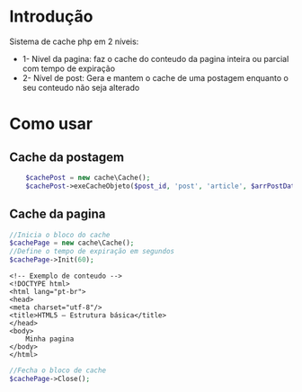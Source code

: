 # Introdução

Sistema de cache php em 2 níveis:
* 1- Nivel da pagina: faz o cache do conteudo da pagina inteira ou parcial com tempo de expiração
* 2- Nível de post: Gera e mantem o cache de uma postagem enquanto o seu conteudo não seja alterado


# Como usar
## Cache da postagem

```php
    $cachePost = new cache\Cache();
    $cachePost->exeCacheObjeto($post_id, 'post', 'article', $arrPostData );
```


## Cache da pagina


```php
//Inicia o bloco do cache
$cachePage = new cache\Cache();
//Define o tempo de expiração em segundos
$cachePage->Init(60);
```
```
<!-- Exemplo de conteudo -->
<!DOCTYPE html>
<html lang="pt-br">
<head>
<meta charset="utf-8"/>
<title>HTML5 – Estrutura básica</title>
</head>
<body>
    Minha pagina
</body>
</html>
```

```php
//Fecha o bloco de cache
$cachePage->Close();
```